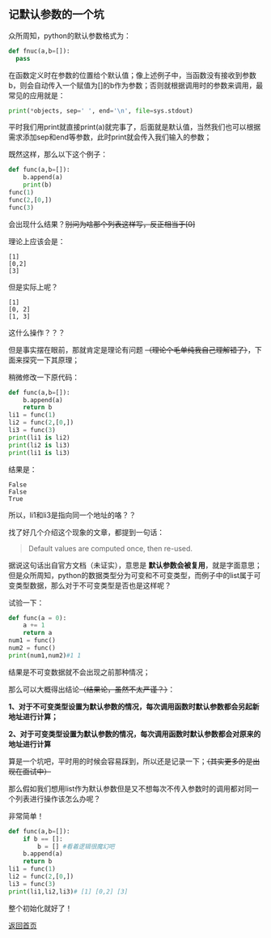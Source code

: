## 记默认参数的一个坑

众所周知，python的默认参数格式为：

```python
def fnuc(a,b=[]):
  pass
```

在函数定义时在参数的位置给个默认值；像上述例子中，当函数没有接收到参数b，则会自动传入一个赋值为[]的b作为参数；否则就根据调用时的参数来调用，最常见的应用就是：

```python
print(*objects, sep=' ', end='\n', file=sys.stdout)
```

平时我们用print就直接print(a)就完事了，后面就是默认值，当然我们也可以根据需求添加sep和end等参数，此时print就会传入我们输入的参数；

既然这样，那么以下这个例子：

```python
def func(a,b=[]):
    b.append(a)
    print(b)
func(1)
func(2,[0,])
func(3)
```

会出现什么结果？~~别问为啥那个列表这样写，反正相当于[0]~~

理论上应该会是：

```
[1]
[0,2]
[3]
```

但是实际上呢？

```
[1]
[0, 2]
[1, 3]
```

这什么操作？？？

但是事实摆在眼前，那就肯定是理论有问题 ~~（理论个毛单纯我自己理解错了）~~，下面来探究一下其原理；

稍微修改一下原代码：

```python
def func(a,b=[]):
    b.append(a)
    return b
li1 = func(1)
li2 = func(2,[0,])
li3 = func(3)
print(li1 is li2)
print(li2 is li3)
print(li1 is li3)
```

结果是：

```
False
False
True
```

所以，li1和li3是指向同一个地址的咯？？

找了好几个介绍这个现象的文章，都提到一句话：

> Default values are computed once, then re-used.

据说这句话出自官方文档（未证实），意思是 **默认参数会被复用**，就是字面意思；但是众所周知，python的数据类型分为可变和不可变类型，而例子中的list属于可变类型数据，那么对于不可变类型是否也是这样呢？

试验一下：

```python
def func(a = 0):
    a += 1
    return a
num1 = func()
num2 = func()
print(num1,num2)#1 1
```

结果是不可变数据就不会出现之前那种情况；

那么可以大概得出结论~~（结果论，虽然不太严谨？）~~：

**1、对于不可变类型设置为默认参数的情况，每次调用函数时默认参数都会另起新地址进行计算；**

**2、对于可变类型设置为默认参数的情况，每次调用函数时默认参数都会对原来的地址进行计算**

算是一个坑吧，平时用的时候会容易踩到，所以还是记录一下；~~（其实更多的是出现在面试中）~~

那么假如我们想用list作为默认参数但是又不想每次不传入参数时的调用都对同一个列表进行操作该怎么办呢？

非常简单！

```python
def func(a,b=[]):
    if b == []:
        b = [] #看着逻辑很魔幻吧
    b.append(a)
    return b
li1 = func(1)
li2 = func(2,[0,])
li3 = func(3)
print(li1,li2,li3)# [1] [0,2] [3]
```

整个初始化就好了！







[返回首页](https://ko710395.github.io/)